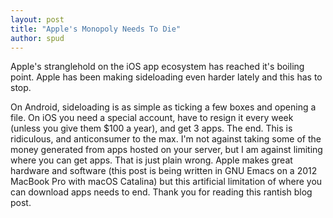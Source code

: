 ```yaml
---
layout: post
title: "Apple's Monopoly Needs To Die"
author: spud
---
```

Apple's stranglehold on the iOS app ecosystem has reached it's boiling point. Apple has been making sideloading even harder lately and this has to stop.

On Android, sideloading is as simple as ticking a few boxes and opening a file. On iOS you need a special account, have to resign it every week (unless you give them $100 a year), and get 3 apps. The end. This is ridiculous, and anticonsumer to the max. I'm not against taking some of the money generated from apps hosted on your server, but I am against limiting where you can get apps. That is just plain wrong. Apple makes great hardware and software (this post is being written in GNU Emacs on a 2012 MacBook Pro with macOS Catalina) but this artificial limitation of where you can download apps needs to end. Thank you for reading this rantish blog post.